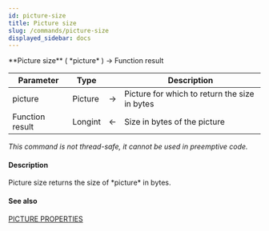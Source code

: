 ```yaml
---
id: picture-size
title: Picture size
slug: /commands/picture-size
displayed_sidebar: docs
---
```


<!--REF #_command_.Picture size.Syntax-->**Picture size** ( *picture* ) -> Function result<!-- END REF-->
<!--REF #_command_.Picture size.Params-->
| Parameter | Type |  | Description |
| --- | --- | --- | --- |
| picture | Picture | &#8594;  | Picture for which to return the size in bytes |
| Function result | Longint | &#8592; | Size in bytes of the picture |

<!-- END REF-->

*This command is not thread-safe, it cannot be used in preemptive code.*


#### Description 

<!--REF #_command_.Picture size.Summary-->Picture size returns the size of *picture* in bytes.<!-- END REF-->

#### See also 

[PICTURE PROPERTIES](picture-properties.md)  
